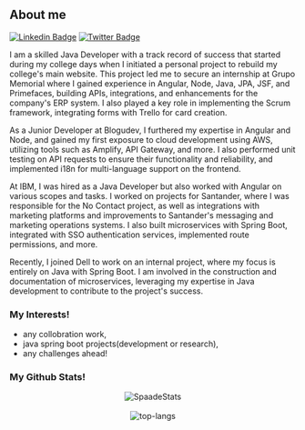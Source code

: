 ## About me

[![Linkedin Badge](https://img.shields.io/badge/-Gustavo%20Toledo-blue?style=social&logo=Linkedin&logoColor=blue&link=www.linkedin.com/in/gustaavo-toledo)](https://www.linkedin.com/in/gustaavo-toledo/) [![Twitter Badge](http://img.shields.io/badge/-@gustaaftoledo-1ca0f1?style=social&logo=twitter&logoColor=blue&link=https://twitter.com/gustaaftoledo)](https://twitter.com/gustaaftoledo)

I am a skilled Java Developer with a track record of success that started during my college days when I initiated a personal project to rebuild my college's main website. This project led me to secure an internship at Grupo Memorial where I gained experience in Angular, Node, Java, JPA, JSF, and Primefaces, building APIs, integrations, and enhancements for the company's ERP system. I also played a key role in implementing the Scrum framework, integrating forms with Trello for card creation.

As a Junior Developer at Blogudev, I furthered my expertise in Angular and Node, and gained my first exposure to cloud development using AWS, utilizing tools such as Amplify, API Gateway, and more. I also performed unit testing on API requests to ensure their functionality and reliability, and implemented i18n for multi-language support on the frontend.

At IBM, I was hired as a Java Developer but also worked with Angular on various scopes and tasks. I worked on projects for Santander, where I was responsible for the No Contact project, as well as integrations with marketing platforms and improvements to Santander's messaging and marketing operations systems. I also built microservices with Spring Boot, integrated with SSO authentication services, implemented route permissions, and more.

Recently, I joined Dell to work on an internal project, where my focus is entirely on Java with Spring Boot. I am involved in the construction and documentation of microservices, leveraging my expertise in Java development to contribute to the project's success.

### My Interests!
- any collobration work,
- java spring boot projects(development or research),
- any challenges ahead!

### My Github Stats!
<p align="center">
  <img src="https://github-readme-stats.vercel.app/api?username=Spaade&theme=dark&show_icons=true" alt="SpaadeStats" />  
  <br />
  <br />
  <img src="https://github-readme-stats.vercel.app/api/top-langs/?username=Spaade&layout=compact&theme=dark" alt="top-langs" />
</p>

<!--
**Spaade/Spaade** is a ✨ _special_ ✨ repository because its `README.md` (this file) appears on your GitHub profile.
